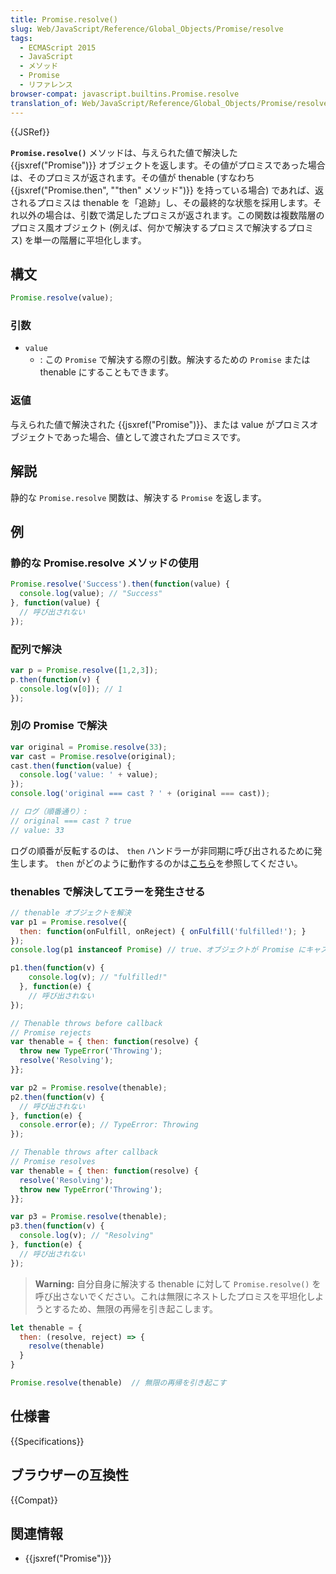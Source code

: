 ```yaml
---
title: Promise.resolve()
slug: Web/JavaScript/Reference/Global_Objects/Promise/resolve
tags:
  - ECMAScript 2015
  - JavaScript
  - メソッド
  - Promise
  - リファレンス
browser-compat: javascript.builtins.Promise.resolve
translation_of: Web/JavaScript/Reference/Global_Objects/Promise/resolve
---
```

{{JSRef}}

**`Promise.resolve()`** メソッドは、与えられた値で解決した {{jsxref("Promise")}} オブジェクトを返します。その値がプロミスであった場合は、そのプロミスが返されます。その値が thenable (すなわち {{jsxref("Promise.then", "\"then\" メソッド")}} を持っている場合) であれば、返されるプロミスは thenable を「追跡」し、その最終的な状態を採用します。それ以外の場合は、引数で満足したプロミスが返されます。この関数は複数階層のプロミス風オブジェクト (例えば、何かで解決するプロミスで解決するプロミス) を単一の階層に平坦化します。

## 構文

```js
Promise.resolve(value);
```

### 引数

- `value`
  - : この `Promise` で解決する際の引数。解決するための `Promise` または thenable にすることもできます。

### 返値

与えられた値で解決された {{jsxref("Promise")}}、または value がプロミスオブジェクトであった場合、値として渡されたプロミスです。

## 解説

静的な `Promise.resolve` 関数は、解決する `Promise` を返します。

## 例

### 静的な Promise.resolve メソッドの使用

```js
Promise.resolve('Success').then(function(value) {
  console.log(value); // "Success"
}, function(value) {
  // 呼び出されない
});
```

### 配列で解決

```js
var p = Promise.resolve([1,2,3]);
p.then(function(v) {
  console.log(v[0]); // 1
});
```

### 別の Promise で解決

```js
var original = Promise.resolve(33);
var cast = Promise.resolve(original);
cast.then(function(value) {
  console.log('value: ' + value);
});
console.log('original === cast ? ' + (original === cast));

// ログ（順番通り）:
// original === cast ? true
// value: 33
```

ログの順番が反転するのは、 `then` ハンドラーが非同期に呼び出されるために発生します。 `then` がどのように動作するのかは[こちら](/ja/docs/Web/JavaScript/Reference/Global_Objects/Promise/then#Return_value)を参照してください。

### thenables で解決してエラーを発生させる

```js
// thenable オブジェクトを解決
var p1 = Promise.resolve({
  then: function(onFulfill, onReject) { onFulfill('fulfilled!'); }
});
console.log(p1 instanceof Promise) // true、オブジェクトが Promise にキャストされた

p1.then(function(v) {
    console.log(v); // "fulfilled!"
  }, function(e) {
    // 呼び出されない
});

// Thenable throws before callback
// Promise rejects
var thenable = { then: function(resolve) {
  throw new TypeError('Throwing');
  resolve('Resolving');
}};

var p2 = Promise.resolve(thenable);
p2.then(function(v) {
  // 呼び出されない
}, function(e) {
  console.error(e); // TypeError: Throwing
});

// Thenable throws after callback
// Promise resolves
var thenable = { then: function(resolve) {
  resolve('Resolving');
  throw new TypeError('Throwing');
}};

var p3 = Promise.resolve(thenable);
p3.then(function(v) {
  console.log(v); // "Resolving"
}, function(e) {
  // 呼び出されない
});
```

> **Warning:** 自分自身に解決する thenable に対して `Promise.resolve()` を呼び出さないでください。これは無限にネストしたプロミスを平坦化しようとするため、無限の再帰を引き起こします。

```js example-bad
let thenable = {
  then: (resolve, reject) => {
    resolve(thenable)
  }
}

Promise.resolve(thenable)  // 無限の再帰を引き起こす
```

## 仕様書

{{Specifications}}

## ブラウザーの互換性

{{Compat}}

## 関連情報

- {{jsxref("Promise")}}
